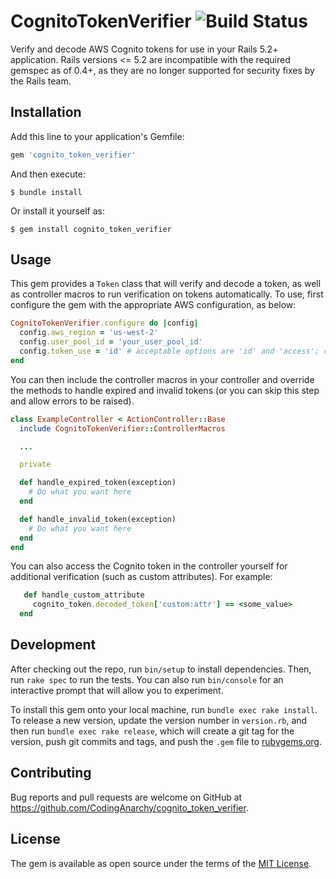 # CognitoTokenVerifier ![Build Status](https://github.com/github/docs/actions/workflows/ruby-ci.yml/badge.svg)

Verify and decode AWS Cognito tokens for use in your Rails 5.2+ application. Rails versions <= 5.2 are incompatible with the required gemspec as of  0.4+, as they are no longer supported for security fixes by the Rails team.

## Installation

Add this line to your application's Gemfile:

```ruby
gem 'cognito_token_verifier'
```

And then execute:

    $ bundle install

Or install it yourself as:

    $ gem install cognito_token_verifier

## Usage

This gem provides a `Token` class that will verify and decode a token, as well as controller macros to run verification on tokens automatically.  To use, first configure the gem with the appropriate AWS configuration, as below:

```ruby
CognitoTokenVerifier.configure do |config|
  config.aws_region = 'us-west-2'
  config.user_pool_id = 'your_user_pool_id'
  config.token_use = 'id' # acceptable options are 'id' and 'access'; can be an array for both options - defaults to allowing either cognito token type
end
```

You can then include the controller macros in your controller and override the methods to handle expired and invalid tokens (or you can skip this step and allow errors to be raised).

```ruby
class ExampleController < ActionController::Base
  include CognitoTokenVerifier::ControllerMacros

  ...

  private

  def handle_expired_token(exception)
    # Do what you want here
  end

  def handle_invalid_token(exception)
    # Do what you want here
  end
end
```

You can also access the Cognito token in the controller yourself for additional verification (such as custom attributes). For example:

```ruby
   def handle_custom_attribute
     cognito_token.decoded_token['custom:attr'] == <some_value>
  end
```

## Development

After checking out the repo, run `bin/setup` to install dependencies. Then, run `rake spec` to run the tests. You can also run `bin/console` for an interactive prompt that will allow you to experiment.

To install this gem onto your local machine, run `bundle exec rake install`. To release a new version, update the version number in `version.rb`, and then run `bundle exec rake release`, which will create a git tag for the version, push git commits and tags, and push the `.gem` file to [rubygems.org](https://rubygems.org).

## Contributing

Bug reports and pull requests are welcome on GitHub at https://github.com/CodingAnarchy/cognito_token_verifier.

## License

The gem is available as open source under the terms of the [MIT License](https://opensource.org/licenses/MIT).
